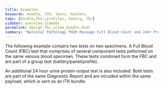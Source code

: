 ```yaml
---
title: Examples
keywords: bundle, ITK, tests, battery
tags: [bundle,fhir,profiles, batery, fbc]
sidebar: overview_sidebar
permalink: design_fbc_urine_bundle.html
summary: "National Pathology FHIR Message Full Blood Count and 24hr Protien Test (Urine) Bundle Example"
---
```


The following example contains two tests on two specimens. A Full Blood Count (FBC) test that comprises of several component tests peformed on the same venous blood specimen. These tests combined form the FBC and are part of a group test (battery/panel/profile). 

An additional 24 hour urine protein output test is also included. Both tests are part of the same Diagnostic Report and are inlcuded within the same payload, which is sent as an ITK bundle.

<script src="https://gist.github.com/IOPS-DEV/9b232a3cb28e8d7bf79b5fb568a97e91.js"></script>